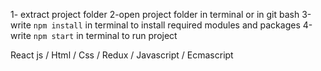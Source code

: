 <!-- how run project -->

1- extract project folder
2-open project folder in terminal or in git bash
3-write `npm install` in terminal to install required modules and packages
4-write `npm start` in terminal to run project

<!-- technologies used -->

React js / Html / Css / Redux / Javascript / Ecmascript
